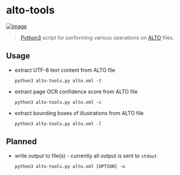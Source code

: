 # alto-tools

[![image](https://travis-ci.org/cneud/alto-tools.svg?branch=master)](https://travis-ci.org/cneud/alto-tools)

> [Python3](https://www.python.org/) script for performing various operations on [ALTO](http://www.loc.gov/standards/alto/) files.

## Usage

* extract UTF-8 text content from ALTO file  

  `python3 alto-tools.py alto.xml -t`

* extract page OCR confidence score from ALTO file  

  `python3 alto-tools.py alto.xml -c`

* extract bounding boxes of illustrations from ALTO file  

  `python3 alto-tools.py alto.xml -l`

## Planned

* write output to file(s) - currently all output is sent to `stdout`   

  `python3 alto-tools.py alto.xml [OPTION] -o`
